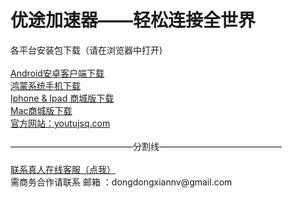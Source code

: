 # 优途加速器——轻松连接全世界
<div>各平台安装包下载（请在浏览器中打开)</div>
<br>
<div><a href="https://ytxz.runjiawang.cn/Android/20230427/yuutto_v1.2.67_baidu.apk" target="_blank">Android安卓客户端下载</a></div>
<div><a href="https://youtujsq.com/downloading.html?down_type=android" target="_blank">鸿蒙系统手机下载</a></div>
<div><a href="" target="_blank">Iphone & Ipad 商城版下载</a></div>
<div><a href="" target="_blank">Mac商城版下载</a></div>
<div><a href="https://youtujsq.com/" target="_blank">官方网站：youtujsq.com</a></div>
<br>
<div>——————————————分割线——————————————</div>
<br>

<div><a href="https://zheyishi.kkkyoutu.xyz/chatlink.html" target="_blank">联系真人在线客服（点我）</a></div>
<div>需商务合作请联系 邮箱 ：dongdongxiannv@gmail.com</a></div>
<br>
